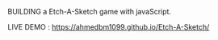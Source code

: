 BUILDING a Etch-A-Sketch game with javaScript.

LIVE DEMO : https://ahmedbm1099.github.io/Etch-A-Sketch/
